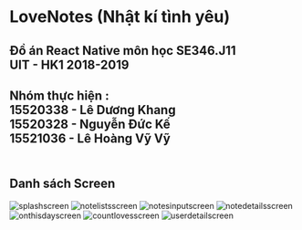 # LoveNotes (Nhật kí tình yêu) </br>
Đồ án React Native môn học SE346.J11 </br>
UIT - HK1 2018-2019 </br>
---
Nhóm thực hiện : </br>
15520338 - Lê Dương Khang </br>
15520328 - Nguyễn Đức Kế </br>
15521036 - Lê Hoàng Vỹ Vỹ </br></br>
---
## Danh sách Screen</br>
![splashscreen](https://user-images.githubusercontent.com/26107765/50427157-1120e180-08d3-11e9-9a89-b4afcf4282ac.png)
![notelistsscreen](https://user-images.githubusercontent.com/26107765/50427163-1d0ca380-08d3-11e9-8410-05c80f0249ec.png)
![notesinputscreen](https://user-images.githubusercontent.com/26107765/50427158-1c740d00-08d3-11e9-86a8-04a01e758b02.png)
![notedetailsscreen](https://user-images.githubusercontent.com/26107765/50427162-1d0ca380-08d3-11e9-96da-f26016dd4e19.png)
![onthisdayscreen](https://user-images.githubusercontent.com/26107765/50427159-1c740d00-08d3-11e9-8e73-4489fa871973.png)
![countlovesscreen](https://user-images.githubusercontent.com/26107765/50427161-1d0ca380-08d3-11e9-92c6-8f16bef62c18.png)
![userdetailscreen](https://user-images.githubusercontent.com/26107765/50427160-1c740d00-08d3-11e9-8e46-fe127868f342.png)
